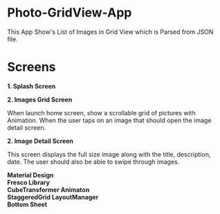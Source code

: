 # Photo-GridView-App

This App Show's List of Images in Grid View which is Parsed from JSON file. 

# Screens

**1. Splash Screen**

**2. Images Grid Screen**

When launch home screen, show a scrollable grid of pictures with Animation. When the user taps on an image that should open the image detail screen.

**2. Image Detail Screen**

This screen displays the full size image along with the title, description, date. 
The user should also be able to swipe through images.



**Material Design**  
**Fresco Library**  
**CubeTransformer Animaton**  
**StaggeredGrid LayoutManager**  
**Bottom Sheet**  

